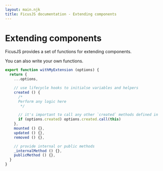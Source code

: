```yaml
---
layout: main.njk
title: FicusJS documentation - Extending components
---
```

# Extending components

FicusJS provides a set of functions for extending components.

You can also write your own functions.

```js
export function withMyExtension (options) {
  return {
    ...options,

    // use lifecycle hooks to initialse variables and helpers
    created () {
      /*
      Perform any logic here
       */

      // it's important to call any other `created` methods defined in components or extended functions
      if (options.created) options.created.call(this)
    },
    mounted () {},
    updated () {},
    removed () {},

    // provide internal or public methods
    _internalMethod () {},
    publicMethod () {},
  }
}
```